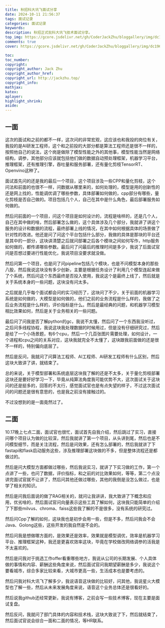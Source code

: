 ```yaml
---
title: 秋招科大讯飞面试分享
date: 2024-10-11 21:56:37
tags: 面试记录
categories: 面试记录
keywords: 
description: 秋招正式批科大讯飞技术面试分享。
top_img: https://gcore.jsdelivr.net/gh/CoderJackZhu/bloggallery/img/dc196f33f2ea5313a41518c2016b80cf.jpeg
comments: true
cover: https://gcore.jsdelivr.net/gh/CoderJackZhu/bloggallery/img/dc196f33f2ea5313a41518c2016b80cf.jpeg

toc:
toc_number:
copyright:
copyright_author: Jack Zhu
copyright_author_href: 
copyright_url: http://jackzhu.top/
copyright_info: 
mathjax: 
katex: 
aplayer: 
highlight_shrink: 
aside: 
---
```


## 一面

这次的面试和之前的都不一样，这次问的非常宏观，这应该也和我投的岗位有关，我投的是AI研发工程师，这个和之前投的大部分都是算法工程师还是很不一样的，按照他自己的说法，这个岗是做除了模型性能之外的其他事，模型性能当然是网络结构，调参，其他部分应该就包括他们做的数据自动预处理框架，机器学习平台，推理框架，还有推理引擎，吞吐量和服务部署，还有量化剪枝TensorRT、Openvino这种了。

面试首先问的还是我的最后一个项目，这个项目涉及一些CPP和量化剪枝，这个问法和前面的也很不一样，问数据从哪里来的，如何处理的，模型是用的创新性的还是网上找的，性能调优调了哪些参数，具体部署如何做的，cpp部分有哪些，量化剪枝是否自己做的。项目包括几个人，自己在其中是什么角色，最后部署服务如何做的。

然后问前面的一个项目，问这个项目是如何设计的，流程是啥样的，还是几个人，自己在其中做的啥，然后部署怎么做的，这个具体涉及几个部分，我就讲了讲这个服务的设计和数据的流程，最终部署上线的情况，在其中如何根据具体的场景做了针对性的改进。他还是问了问这个平台包括什么部分，我做的具体是那块的平台还是其中的一部分，这块讲清楚之后就问部署之后各个模块之间如何写作，http服务如何做的，都传递哪些参数。最后问了问最后的推理时间是多少，我说了后面试官问是否想过要进行性能优化，我说项目没要求就没做。

然后问第一个项目，也是问了问pipeline包括几个模块，也是不问模型本身的那些八股，然后我说这块没有多少创新，主要是根据任务设计了利用几个模型连起来做了个系统，然后问这个东西最终是否投入使用，我说这个是最终上线了，然后就是关于系统本身的一些问题，这块没有问太多。

之后就是几乎每个面试都会问的实习经历了，这块问了不少，关于前面的机器学习系统是如何做的，大模型是如何做的，他们之前的业务流程是什么样的，我做了之后业务流程是什么样的，评价指标是什么。然后是最经典的问题，和机器学习模型相比效果如何，然后是关于业务相关的一些问题。

最后问了问我是否了解python的gc，我说不太懂，然后问了一个东西我没听过，之后问多线程协程，我说这块我处理数据的时候用过，但是没有仔细研究过，然后是给了一个小场景题，有6个cpu，然后一个几百张图片需要处理，如何设计，一个进程和cpu之间的关系对应，这块我就完全不太懂了，这块跟我前面做的还是很不一样的，特别偏向底层了。

然后是反问，我就问了问算法工程师、AI工程师、AI研发工程师有什么区别，然后这块大致讲了讲，就结束了。

总的来说，关于模型部署和系统底层这块我了解的还是不太多，关于量化剪枝部署这块还是要好好学习一下，毕竟从纯算法角度我可能优势不大，这次面试关于这块问的还是挺多的，回答的不太行，感觉面试官也是有点失望的样子，不过这次面试问的问题还是很有意思的，也是我之前没有接触过的。

不过没想到的是一面竟然过了。

## 二面

10.17晚上七点二面，面试官也很忙，面试首先自我介绍，然后跳过了实习，直接问哪个项目认为做的比较深，然后我就讲了第一个项目，从头讲到尾，然后也是不问模型细节，而是关注流程，然后是问效果，还有怎么部署的，然后我就讲了下fastapi和flask启动服务这些，涉及推理部署这块做的不多，但是整体流程还是都做过的。

然后是问大模型方面都做过哪些，然后我说实习，就讲了下实习做的工作，第一个点讲了一些，也问了数据，评价指标，和之前的对比效果如何，等等，第二个点没讲完面试官就不让讲了，然后问其他还做过哪些，其他的我倒是没怎么做过，也是学了相关的知识。

然后是问我后面说的做了RAG相关的，就问让我讲讲，我大致讲了下概念和应用，优劣啥的，然后面试官问向量表示这些工具了解如何，这块我只能简单的介绍了下那些milvus、chroma、faiss这些我了解的不是很多，没有系统的研究过。

然后问Cpp了解的如何，这块我也是初步会用一些，但是不多，然后问我会不会Java、Golong这些，这些开发的我自然是不会的。

然后问我是想做哪方面的，是效果还是效率，效果就是模型调优，效率是机器学习平台、推理框架这种，我还是更喜欢效率这块，毕竟在学校做改网络调参的活我是不太喜欢的。

然后是问我对于挑选工作offer看重哪些地方，我说从公司的长期发展、个人具体做的事情和内容、薪酬这些角度来说，然后面试官问我期望薪酬是多少，我说这个要看城市，综合多家比较来看，大城市更高一些，生活成本也是要考虑的。

然后问我对科大讯飞了解多少，我说语音这块做的比较好，问其他，我说星火大模型也了解一些，然后从未来发展角度来说，语音这个业务总体还是很看好的。

然后说我github还经常更新，我说有博客，之前会写一些技术博客，现在主要是面试复盘。

然后反问，我就问了部门具体的内容和技术栈，这块大致说了下，然后就结束了，然后面试官说会综合一面和二面的情况，等HR联系。